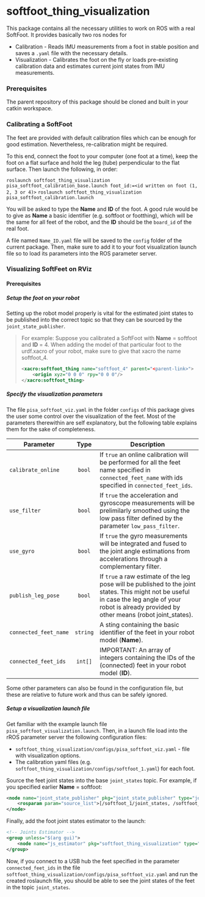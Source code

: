 # softfoot_thing_visualization

This package contains all the necessary utilities to work on ROS with a real SoftFoot. It provides basically two ros nodes for
* Calibration - Reads IMU measurements from a foot in stable position and saves a `.yaml` file with the necessary details.
* Visualization - Calibrates the foot on the fly or loads pre-existing calibration data and estimates current joint states from IMU measurements.

### Prerequisites

The parent repository of this package should be cloned and built in your catkin workspace.

### Calibrating a SoftFoot

The feet are provided with default calibration files which can be enough for good estimation. Nevertheless, re-calibration might be required.

To this end, connect the foot to your computer (one foot at a time), keep the foot on a flat surface and hold the leg (tube) perpendicular to the flat surface. Then launch the following, in order:

`roslaunch softfoot_thing_visualization pisa_softfoot_calibration_base.launch foot_id:=<id written on foot (1, 2, 3 or 4)>`
`roslaunch softfoot_thing_visualization pisa_softfoot_calibration.launch`

You will be asked to type the **Name** and **ID** of the foot. A good rule would be to give as **Name** a basic identifier (e.g. softfoot or footthing), which will be the same for all feet of the robot, and the **ID** should be the `board_id` of the real foot.

A file named `Name_ID.yaml` file will be saved to the `config` folder of the current package. Then, make sure to add it to your foot visualization launch file so to load its parameters into the ROS parameter server.

### Visualizing SoftFeet on RViz

#### Prerequisites

##### Setup the foot on your robot

Setting up the robot model properly is vital for the estimated joint states to be published into the correct topic so that they can be sourced by the `joint_state_publisher`.

> For example:
> Suppose you calibrated a SoftFoot with **Name** = softfoot and **ID** = 4.
> When adding the model of that particular foot to the urdf.xacro of your robot, make sure to give that xacro the name softfoot_4.
> ```xml
> <xacro:softfoot_thing name="softfoot_4" parent="<parent-link>">
>     <origin xyz="0 0 0" rpy="0 0 0"/>
> </xacro:softfoot_thing>
> ```

##### Specify the visualization parameters

The file `pisa_softfoot_viz.yaml` in the folder `configs` of this package gives the user some control over the visualization of the feet. Most of the parameters therewithin are self explanatory, but the following table explains them for the sake of completeness.

| Parameter             | Type          | Description  |
| ----------------------|:-------------:| -------------|
| `calibrate_online`    | `bool`        | If `true` an online calibration will be performed for all the feet name specified in `connected_feet_name` with ids specified in `connected_feet_ids`. |
| `use_filter`          | `bool`        | If `true` the acceleration and gyroscope measurements will be prelimilarly smoothed using the low pass filter defined by the parameter `low_pass_filter`. |
| `use_gyro`            | `bool`        | If `true` the gyro measurements will be integrated and fused to the joint angle estimations from accelerations through a complementary filter. |
| `publish_leg_pose`    | `bool`        | If `true` a raw estimate of the leg pose will be published to the joint states. This might not be useful in case the leg angle of your robot is already provided by other means (robot joint_states). |
| `connected_feet_name` | `string`      | A sting containing the basic identifier of the feet in your robot model (**Name**). |
| `connected_feet_ids`  | `int[]`       | IMPORTANT: An array of integers containing the IDs of the (connected) feet in your robot model (**ID**). |

Some other parameters can also be found in the configuration file, but these are relative to future work and thus can be safely ignored.

##### Setup a visualization launch file

Get familiar with the example launch file `pisa_softfoot_visualization.launch`. Then, in a launch file load into the rROS parameter server the following configuration files:
* `softfoot_thing_visualization/configs/pisa_softfoot_viz.yaml` - file with visualization options.
* The calibration yaml files (e.g. `softfoot_thing_visualization/configs/softfoot_1.yaml`) for each foot.

Source the feet joint states into the base `joint_states` topic. For example, if you specified earlier **Name** = softfoot:
```xml
<node name="joint_state_publisher" pkg="joint_state_publisher" type="joint_state_publisher">
    <rosparam param="source_list">[/softfoot_1/joint_states, /softfoot_2/joint_states, /softfoot_3/joint_states, /softfoot_4/joint_states]</rosparam>
</node>
```

Finally, add the foot joint states estimator to the launch:
```xml
<!-- Joints Estimator -->
<group unless="$(arg gui)">
    <node name="js_estimator" pkg="softfoot_thing_visualization" type="softfoot_thing_visualization_joints_estimator" required="true" output="screen"/>
</group>
```

Now, if you connect to a USB hub the feet specified in the parameter `connected_feet_ids` in the file `softfoot_thing_visualization/configs/pisa_softfoot_viz.yaml` and run the created roslaunch file, you should be able to see the joint states of the feet in the topic `joint_states`.